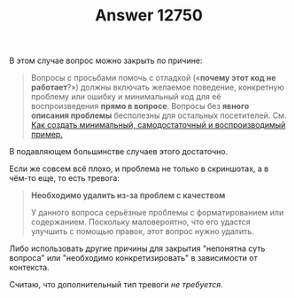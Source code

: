 ﻿---
title: "Answer 12750"
se.owner.user_id: 373567
se.owner.display_name: "aepot"
se.owner.link: "https://ru.meta.stackoverflow.com/users/373567/aepot"
se.answer_id: 12750
se.question_id: 12749
se.post_type: answer
se.is_accepted: True
---
<p>В этом случае вопрос можно закрыть по причине:</p>
<blockquote>
<p>Вопросы с просьбами помочь с отладкой («<strong>почему этот код не работает</strong>?») должны включать желаемое поведение, конкретную проблему или ошибку и минимальный код для её воспроизведения <strong>прямо в вопросе</strong>. Вопросы без <strong>явного описания проблемы</strong> бесполезны для остальных посетителей. См. <a href="http://ru.stackoverflow.com/help/mcve">Как создать минимальный, самодостаточный и воспроизводимый пример.</a></p>
</blockquote>
<p>В подавляющем большинстве случаев этого достаточно.</p>
<p>Если же совсем всё плохо, и проблема не только в скриншотах, а в чём-то еще, то есть тревога:</p>
<blockquote>
<p><strong>Необходимо удалить из-за проблем с качеством</strong></p>
<p>У данного вопроса серьёзные проблемы с форматированием или содержанием. Поскольку маловероятно, что его удастся улучшить с помощью правок, этот вопрос нужно удалить.</p>
</blockquote>
<p>Либо использовать другие причины для закрытия &quot;непонятна суть вопроса&quot; или &quot;необходимо конкретизировать&quot; в зависимости от контекста.</p>
<p>Считаю, что дополнительный тип тревоги <em>не требуется</em>.</p>
